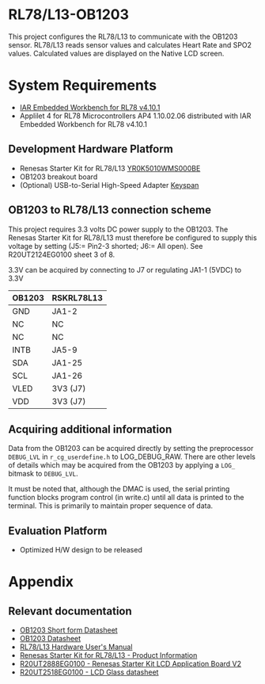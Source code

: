 # RL78/L13-OB1203 #

This project configures the RL78/L13 to communicate with the OB1203 sensor.
RL78/L13 reads sensor values and calculates Heart Rate and SPO2 values.
Calculated values are displayed on the Native LCD screen.

# System Requirements #
- [IAR Embedded Workbench for RL78 v4.10.1](https://www.iar.com/iar-embedded-workbench/#!?architecture=RL78)
- Applilet 4 for RL78 Microcontrollers AP4 1.10.02.06 distributed with IAR Embedded Workbench for RL78 v4.10.1

## Development Hardware Platform ##
- Renesas Starter Kit for RL78/L13 [YR0K5010WMS000BE](https://www.renesas.com/us/en/products/software-tools/boards-and-kits/starter-kits/renesas-starter-kit-for-rl78-l13.html)
- OB1203 breakout board
- (Optional) USB-to-Serial High-Speed Adapter [Keyspan](https://assets.tripplite.com/product-pdfs/en/usa19hs.pdf)

## OB1203 to RL78/L13 connection scheme ##

This project requires 3.3 volts DC power supply to the OB1203. The Renesas Starter Kit for RL78/L13 must therefore be configured to supply this voltage by setting
(J5:= Pin2-3 shorted; J6:= All open). See R20UT2124EG0100 sheet 3 of 8.

3.3V can be acquired by connecting to J7 or regulating JA1-1 (5VDC) to 3.3V


| OB1203	| RSKRL78L13
|-----------|----------------------------
| GND		| JA1-2 
| NC		| NC
| NC		| NC
| INTB		| JA5-9
| SDA		| JA1-25
| SCL		| JA1-26
| VLED		| 3V3  (J7) 
| VDD		| 3V3  (J7)

## Acquiring additional information ##
Data from the OB1203 can be acquired directly by setting the preprocessor `DEBUG_LVL` in `r_cg_userdefine.h` to LOG_DEBUG_RAW.
There are other levels of details which may be acquired from the OB1203 by applying a `LOG_` bitmask to `DEBUG_LVL`. 

It must be noted that, although the DMAC is used, the serial printing function blocks program control (in write.c) until all data is printed to the terminal. This is primarily to maintain proper sequence of data.

## Evaluation Platform ##
- Optimized H/W design to be released

# Appendix #
## Relevant documentation ##
- [OB1203 Short form Datasheet](https://www.idt.com/document/sds/ob1203-preliminary-short-form-datasheet)
- [OB1203 Datasheet](https://www.idt.com/support?nid=460026&issue_type=sales)
- [RL78/L13 Hardware User's Manual](https://www.renesas.com/us/en/products/microcontrollers-microprocessors/rl78/rl78l1x/rl78l13.html#documents)
- [Renesas Starter Kit for RL78/L13 - Product Information](https://www.renesas.com/us/en/products/software-tools/boards-and-kits/starter-kits/renesas-starter-kit-for-rl78-l13.html)
- [R20UT2888EG0100 - Renesas Starter Kit LCD Application Board V2](https://www.renesas.com/en-sg/doc/products/tool/doc/003/r20ut2888eg0100_lcdappv2_lcd.pdf)
- [R20UT2518EG0100 - LCD Glass datasheet]()